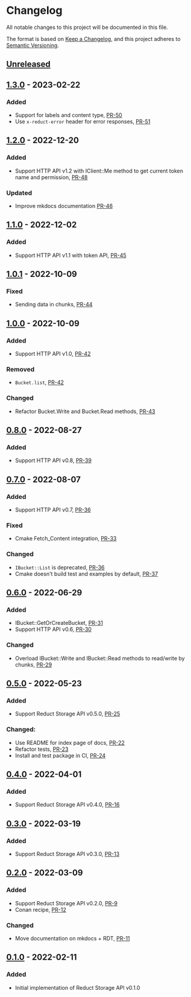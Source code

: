# Changelog

All notable changes to this project will be documented in this file.

The format is based on [Keep a Changelog](https://keepachangelog.com/en/1.0.0/),
and this project adheres to [Semantic Versioning](https://semver.org/spec/v2.0.0.html).

## [Unreleased]

## [1.3.0] - 2023-02-22

### Added

- Support for labels and content type, [PR-50](https://github.com/reductstore/reduct-cpp/pull/50)
- Use `x-reduct-error` header for error responses, [PR-51](https://github.com/reductstore/reduct-cpp/pull/51)

## [1.2.0] - 2022-12-20

### Added

- Support HTTP API v1.2 with IClient::Me method to get current token name and
  permission, [PR-48](https://github.com/reductstore/reduct-cpp/pull/48)

### Updated

- Improve mkdocs documentation [PR-46](https://github.com/reduct-storage/reduct-cpp/pull/46)

## [1.1.0] - 2022-12-02

### Added

- Support HTTP API v1.1 with token API, [PR-45](https://github.com/reduct-storage/reduct-cpp/pull/45)

## [1.0.1] - 2022-10-09

### Fixed

- Sending data in chunks, [PR-44](https://github.com/reduct-storage/reduct-cpp/pull/44)

## [1.0.0] - 2022-10-09

### Added

- Support HTTP API v1.0, [PR-42](https://github.com/reduct-storage/reduct-cpp/pull/42)

### Removed

- `Bucket.list`,  [PR-42](https://github.com/reduct-storage/reduct-cpp/pull/42)

### Changed

- Refactor Bucket.Write and Bucket.Read methods, [PR-43](https://github.com/reduct-storage/reduct-cpp/pull/43)

## [0.8.0] - 2022-08-27

### Added

- Support HTTP API v0.8, [PR-39](https://github.com/reduct-storage/reduct-cpp/pull/39)

## [0.7.0] - 2022-08-07

### Added

- Support HTTP API v0.7, [PR-36](https://github.com/reduct-storage/reduct-cpp/pull/36)

### Fixed

- Cmake Fetch_Content integration, [PR-33](https://github.com/reduct-storage/reduct-cpp/pull/33)

### Changed

- `IBucket::List` is deprecated, [PR-36](https://github.com/reduct-storage/reduct-cpp/pull/36)
- Cmake doesn't build test and examples by default, [PR-37](https://github.com/reduct-storage/reduct-cpp/pull/37)

## [0.6.0] - 2022-06-29

### Added

- IBucket::GetOrCreateBucket, [PR-31](https://github.com/reduct-storage/reduct-cpp/pull/31/)
- Support HTTP API v0.6, [PR-30](https://github.com/reduct-storage/reduct-cpp/pull/30/)

### Changed

- Overload IBucket::Write and IBucket::Read methods to read/write by
  chunks, [PR-29](https://github.com/reduct-storage/reduct-cpp/pull/29/)

## [0.5.0] - 2022-05-23

### Added

- Support Reduct Storage API v0.5.0, [PR-25](https://github.com/reduct-storage/reduct-cpp/pull/25)

### Changed:

- Use README for index page of docs, [PR-22](https://github.com/reduct-storage/reduct-cpp/pull/22)
- Refactor tests, [PR-23](https://github.com/reduct-storage/reduct-cpp/pull/23)
- Install and test package in CI, [PR-24](https://github.com/reduct-storage/reduct-cpp/pull/24)

## [0.4.0] - 2022-04-01

### Added

- Support Reduct Storage API v0.4.0, [PR-16](https://github.com/reduct-storage/reduct-cpp/pull/16)

## [0.3.0] - 2022-03-19

### Added

- Support Reduct Storage API v0.3.0, [PR-13](https://github.com/reduct-storage/reduct-cpp/pull/13)

## [0.2.0] - 2022-03-09

### Added

- Support Reduct Storage API v0.2.0, [PR-9](https://github.com/reduct-storage/reduct-cpp/pull/9)
- Conan recipe, [PR-12](https://github.com/reduct-storage/reduct-cpp/pull/12)

### Changed

- Move documentation on mkdocs + RDT, [PR-11](https://github.com/reduct-storage/reduct-cpp/pull/11)

## [0.1.0] - 2022-02-11

### Added

- Initial implementation of Reduct Storage API v0.1.0

[Unreleased]: https://github.com/reduct-storage/reduct-cpp/compare/v1.3.0...HEAD

[1.3.0]: https://github.com/reduct-storage/reduct-cpp/compare/v1.2.0...1.3.0

[1.2.0]: https://github.com/reduct-storage/reduct-cpp/compare/v1.1.0...1.2.0

[1.1.0]: https://github.com/reduct-storage/reduct-cpp/compare/v1.0.1...1.1.0

[1.0.1]: https://github.com/reduct-storage/reduct-cpp/compare/v1.0.0...1.0.1

[1.0.0]: https://github.com/reduct-storage/reduct-cpp/compare/v0.8.0...1.0.0

[0.8.0]: https://github.com/reduct-storage/reduct-cpp/compare/v0.7.0...v0.8.0

[0.7.0]: https://github.com/reduct-storage/reduct-cpp/compare/v0.6.0...v0.7.0

[0.6.0]: https://github.com/reduct-storage/reduct-cpp/compare/v0.5.0...v0.6.0

[0.5.0]: https://github.com/reduct-storage/reduct-cpp/compare/v0.4.0...v0.5.0

[0.4.0]: https://github.com/reduct-storage/reduct-cpp/compare/v0.3.0...v0.4.0

[0.3.0]: https://github.com/reduct-storage/reduct-cpp/compare/v0.2.0...v0.3.0

[0.2.0]: https://github.com/reduct-storage/reduct-cpp/compare/v0.1.0...v0.2.0

[0.1.0]: https://github.com/reduct-storage/reduct-cpp/releases/tag/v0.1.0
